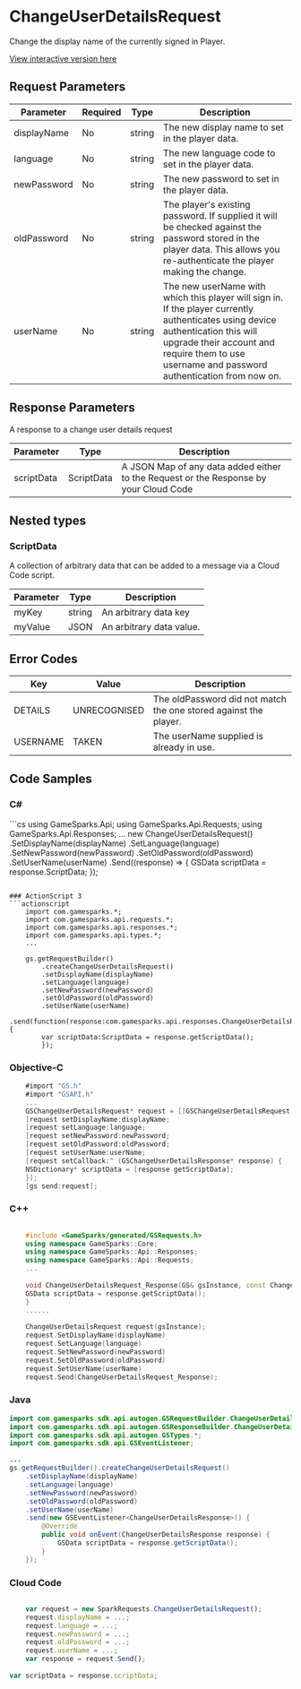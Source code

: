 
# ChangeUserDetailsRequest


Change the display name of the currently signed in Player.


<a href="https://api.gamesparks.net/#changeuserdetailsrequest" target="_gsapi">View interactive version here</a>

## Request Parameters

Parameter | Required | Type | Description
--------- | -------- | ---- | -----------
displayName | No | string | The new display name to set in the player data.
language | No | string | The new language code to set in the player data.
newPassword | No | string | The new password to set in the player data.
oldPassword | No | string | The player's existing password. If supplied it will be checked against the password stored in the player data. This allows you re-authenticate the player making the change.
userName | No | string | The new userName with which this player will sign in.  If the player currently authenticates using device authentication this will upgrade their account and require them to use username and password authentication from now on.

## Response Parameters


A response to a change user details request

Parameter | Type | Description
--------- | ---- | -----------
scriptData | ScriptData | A JSON Map of any data added either to the Request or the Response by your Cloud Code

## Nested types

### ScriptData

A collection of arbitrary data that can be added to a message via a Cloud Code script.

Parameter | Type | Description
--------- | ---- | -----------
myKey | string | An arbitrary data key
myValue | JSON | An arbitrary data value.

## Error Codes

Key | Value | Description
--------- | ----------- | -----------
DETAILS | UNRECOGNISED | The oldPassword did not match the one stored against the player.
USERNAME | TAKEN | The userName supplied is already in use.

## Code Samples

<h3>C#</h3>
```cs
	using GameSparks.Api;
	using GameSparks.Api.Requests;
	using GameSparks.Api.Responses;
	...
	new ChangeUserDetailsRequest()
		.SetDisplayName(displayName)
		.SetLanguage(language)
		.SetNewPassword(newPassword)
		.SetOldPassword(oldPassword)
		.SetUserName(userName)
		.Send((response) => {
		GSData scriptData = response.ScriptData; 
		});

```

### ActionScript 3
```actionscript
	import com.gamesparks.*;
	import com.gamesparks.api.requests.*;
	import com.gamesparks.api.responses.*;
	import com.gamesparks.api.types.*;
	...
	
	gs.getRequestBuilder()
	    .createChangeUserDetailsRequest()
		.setDisplayName(displayName)
		.setLanguage(language)
		.setNewPassword(newPassword)
		.setOldPassword(oldPassword)
		.setUserName(userName)
		.send(function(response:com.gamesparks.api.responses.ChangeUserDetailsResponse):void {
		var scriptData:ScriptData = response.getScriptData(); 
		});

```

### Objective-C
```objectivec
	#import "GS.h"
	#import "GSAPI.h"
	...
	GSChangeUserDetailsRequest* request = [[GSChangeUserDetailsRequest alloc] init];
	[request setDisplayName:displayName;
	[request setLanguage:language;
	[request setNewPassword:newPassword;
	[request setOldPassword:oldPassword;
	[request setUserName:userName;
	[request setCallback:^ (GSChangeUserDetailsResponse* response) {
	NSDictionary* scriptData = [response getScriptData]; 
	}];
	[gs send:request];

```

### C++
```cpp

	#include <GameSparks/generated/GSRequests.h>
	using namespace GameSparks::Core;
	using namespace GameSparks::Api::Responses;
	using namespace GameSparks::Api::Requests;
	...
	
	void ChangeUserDetailsRequest_Response(GS& gsInstance, const ChangeUserDetailsResponse& response) {
	GSData scriptData = response.getScriptData(); 
	}
	......
	
	ChangeUserDetailsRequest request(gsInstance);
	request.SetDisplayName(displayName)
	request.SetLanguage(language)
	request.SetNewPassword(newPassword)
	request.SetOldPassword(oldPassword)
	request.SetUserName(userName)
	request.Send(ChangeUserDetailsRequest_Response);
```

### Java
```java
import com.gamesparks.sdk.api.autogen.GSRequestBuilder.ChangeUserDetailsRequest;
import com.gamesparks.sdk.api.autogen.GSResponseBuilder.ChangeUserDetailsResponse;
import com.gamesparks.sdk.api.autogen.GSTypes.*;
import com.gamesparks.sdk.api.GSEventListener;

...
gs.getRequestBuilder().createChangeUserDetailsRequest()
	.setDisplayName(displayName)
	.setLanguage(language)
	.setNewPassword(newPassword)
	.setOldPassword(oldPassword)
	.setUserName(userName)
	.send(new GSEventListener<ChangeUserDetailsResponse>() {
		@Override
		public void onEvent(ChangeUserDetailsResponse response) {
			GSData scriptData = response.getScriptData(); 
		}
	});

```

### Cloud Code
```javascript

	var request = new SparkRequests.ChangeUserDetailsRequest();
	request.displayName = ...;
	request.language = ...;
	request.newPassword = ...;
	request.oldPassword = ...;
	request.userName = ...;
	var response = request.Send();
	
var scriptData = response.scriptData; 
```


